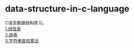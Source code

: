 # data-structure-in-c-language
C语言数据结构练习。  
[1.线性表](https://githubfast.com/SongZihui-sudo/data-structure-in-c-language/blob/main/Linear%20table.c)  
[2.链表](https://githubfast.com/SongZihui-sudo/data-structure-in-c-language/blob/main/Listed_list.c)  
[3.字符串查找算法]()
